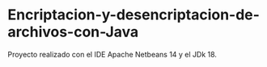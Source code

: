 # Encriptacion-y-desencriptacion-de-archivos-con-Java
Proyecto realizado con el IDE Apache Netbeans 14 y el  JDk 18.
